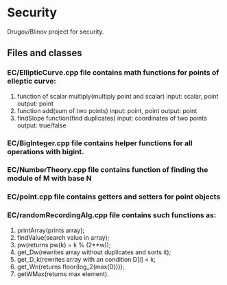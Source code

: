 # Security

Drugov/Blinov project for security.

## Files and classes

### EC/EllipticCurve.cpp file contains math functions for points of elleptic curve:

1. function of scalar multiply(multiply point and scalar)
  input: scalar, point
  output: point
2. function add(sum of two points)
  input: point, point
  output: point
3. findSlope function(find duplicates)
  input: coordinates of two points
  output: true/false

### EC/BigInteger.cpp file contains helper functions for all operations with bigint.

### EC/NumberTheory.cpp file contains function of finding the module of M with base N

### EC/point.cpp file contains getters and setters for point objects

### EC/randomRecordingAlg.cpp file contains such functions as:

1. printArray(prints array);
2. findValue(search value in array);
3. pw(returns pw(k) = k % (2**w));
4. get_Dw(rewrites array without duplicates and sorts it);
5. get_D_k(rewrites array with an condition D[i] < k;
6. get_Wn(returns floor(log_2(max(D))));
7. getWMax(returns max element).
